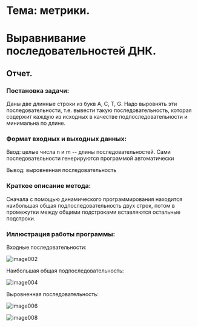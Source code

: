 Тема: метрики.
==============

Выравнивание последовательностей ДНК.
=====================================

Отчет.
------

### Постановка задачи:

Даны две длинные строки из букв A, C, T, G. Надо выровнять эти
последовательности, т.е. вывести такую последовательность, которая
содержит каждую из исходных в качестве подпоследовательности и
минимальна по длине.

###  Формат входных и выходных данных:

Ввод: целые числа n и m -- длины последовательностей. Сами
последовательности генерируются программой автоматически

Вывод: выровненная последовательность

###  Краткое описание метода:

Сначала с помощью динамического программирования находится наибольшая
общая подпоследовательность двух строк, потом в промежутки между общими
подстроками вставляются остальные подстроки.

### Иллюстрация работы программы:

Входные последовательности:

![image002](https://user-images.githubusercontent.com/74815433/104017210-c4ae5300-51c8-11eb-94aa-1528ca6781ad.jpg)

Наибольшая общая подпоследовательность:

![image004](https://user-images.githubusercontent.com/74815433/104017215-c6781680-51c8-11eb-88d1-e21c9352eb9d.jpg)

Выровненная последовательность:

![image006](https://user-images.githubusercontent.com/74815433/104017223-c9730700-51c8-11eb-9df2-809f6d25152f.jpg)

![image008](https://user-images.githubusercontent.com/74815433/104017313-f1fb0100-51c8-11eb-96db-262a3f5d9ce4.jpg)
